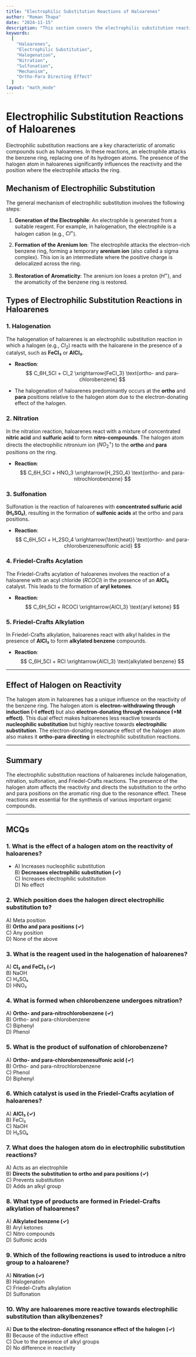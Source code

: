 ```yaml
---
title: "Electrophilic Substitution Reactions of Haloarenes"
author: "Roman Thapa"
date: "2024-11-15"
description: "This section covers the electrophilic substitution reactions of haloarenes, including the types of reactions, mechanisms, and the effect of halogen atoms on the reactivity of the benzene ring."
keywords:
  [
    "Haloarenes",
    "Electrophilic Substitution",
    "Halogenation",
    "Nitration",
    "Sulfonation",
    "Mechanism",
    "Ortho-Para Directing Effect"
  ]
layout: "math_mode"
---
```


# Electrophilic Substitution Reactions of Haloarenes

Electrophilic substitution reactions are a key characteristic of aromatic compounds such as haloarenes. In these reactions, an electrophile attacks the benzene ring, replacing one of its hydrogen atoms. The presence of the halogen atom in haloarenes significantly influences the reactivity and the position where the electrophile attacks the ring.

## Mechanism of Electrophilic Substitution

The general mechanism of electrophilic substitution involves the following steps:

1. **Generation of the Electrophile**: An electrophile is generated from a suitable reagent. For example, in halogenation, the electrophile is a halogen cation (e.g., $Cl^+$).

2. **Formation of the Arenium Ion**: The electrophile attacks the electron-rich benzene ring, forming a temporary **arenium ion** (also called a sigma complex). This ion is an intermediate where the positive charge is delocalized across the ring.

3. **Restoration of Aromaticity**: The arenium ion loses a proton ($H^+$), and the aromaticity of the benzene ring is restored.

## Types of Electrophilic Substitution Reactions in Haloarenes

### 1. **Halogenation**
The halogenation of haloarenes is an electrophilic substitution reaction in which a halogen (e.g., $Cl_2$) reacts with the haloarene in the presence of a catalyst, such as **FeCl₃** or **AlCl₃**.

- **Reaction**:  
  $$ C_6H_5Cl + Cl_2 \xrightarrow{FeCl_3} \text{ortho- and para-chlorobenzene} $$

- The halogenation of haloarenes predominantly occurs at the **ortho** and **para** positions relative to the halogen atom due to the electron-donating effect of the halogen.

### 2. **Nitration**
In the nitration reaction, haloarenes react with a mixture of concentrated **nitric acid** and **sulfuric acid** to form **nitro-compounds**. The halogen atom directs the electrophilic nitronium ion ($NO_2^+$) to the **ortho** and **para** positions on the ring.

- **Reaction**:  
  $$ C_6H_5Cl + HNO_3 \xrightarrow{H_2SO_4} \text{ortho- and para-nitrochlorobenzene} $$

### 3. **Sulfonation**
Sulfonation is the reaction of haloarenes with **concentrated sulfuric acid (H₂SO₄)**, resulting in the formation of **sulfonic acids** at the ortho and para positions.

- **Reaction**:  
  $$ C_6H_5Cl + H_2SO_4 \xrightarrow{\text{heat}} \text{ortho- and para-chlorobenzenesulfonic acid} $$

### 4. **Friedel-Crafts Acylation**
The Friedel-Crafts acylation of haloarenes involves the reaction of a haloarene with an acyl chloride ($RCOCl$) in the presence of an **AlCl₃** catalyst. This leads to the formation of **aryl ketones**.

- **Reaction**:  
  $$ C_6H_5Cl + RCOCl \xrightarrow{AlCl_3} \text{aryl ketone} $$

### 5. **Friedel-Crafts Alkylation**
In Friedel-Crafts alkylation, haloarenes react with alkyl halides in the presence of **AlCl₃** to form **alkylated benzene** compounds.

- **Reaction**:  
  $$ C_6H_5Cl + RCl \xrightarrow{AlCl_3} \text{alkylated benzene} $$

---

## Effect of Halogen on Reactivity

The halogen atom in haloarenes has a unique influence on the reactivity of the benzene ring. The halogen atom is **electron-withdrawing through induction (-I effect)** but also **electron-donating through resonance (+M effect)**. This dual effect makes haloarenes less reactive towards **nucleophilic substitution** but highly reactive towards **electrophilic substitution**. The electron-donating resonance effect of the halogen atom also makes it **ortho-para directing** in electrophilic substitution reactions.

---

## Summary

The electrophilic substitution reactions of haloarenes include halogenation, nitration, sulfonation, and Friedel-Crafts reactions. The presence of the halogen atom affects the reactivity and directs the substitution to the ortho and para positions on the aromatic ring due to the resonance effect. These reactions are essential for the synthesis of various important organic compounds.

---

## MCQs

### 1. What is the effect of a halogen atom on the reactivity of haloarenes?  
- A) Increases nucleophilic substitution  
B) **Decreases electrophilic substitution (✓)**  
C) Increases electrophilic substitution  
D) No effect  

### 2. Which position does the halogen direct electrophilic substitution to?  
A) Meta position  
B) **Ortho and para positions (✓)**  
C) Any position  
D) None of the above  

### 3. What is the reagent used in the halogenation of haloarenes?  
A) **Cl₂ and FeCl₃ (✓)**  
B) NaOH  
C) H₂SO₄  
D) HNO₃  

### 4. What is formed when chlorobenzene undergoes nitration?  
A) **Ortho- and para-nitrochlorobenzene (✓)**  
B) Ortho- and para-chlorobenzene  
C) Biphenyl  
D) Phenol  

### 5. What is the product of sulfonation of chlorobenzene?  
A) **Ortho- and para-chlorobenzenesulfonic acid (✓)**  
B) Ortho- and para-nitrochlorobenzene  
C) Phenol  
D) Biphenyl  

### 6. Which catalyst is used in the Friedel-Crafts acylation of haloarenes?  
A) **AlCl₃ (✓)**  
B) FeCl₃  
C) NaOH  
D) H₂SO₄  

### 7. What does the halogen atom do in electrophilic substitution reactions?  
A) Acts as an electrophile  
B) **Directs the substitution to ortho and para positions (✓)**  
C) Prevents substitution  
D) Adds an alkyl group  

### 8. What type of products are formed in Friedel-Crafts alkylation of haloarenes?  
A) **Alkylated benzene (✓)**  
B) Aryl ketones  
C) Nitro compounds  
D) Sulfonic acids  

### 9. Which of the following reactions is used to introduce a nitro group to a haloarene?  
A) **Nitration (✓)**  
B) Halogenation  
C) Friedel-Crafts alkylation  
D) Sulfonation  

### 10. Why are haloarenes more reactive towards electrophilic substitution than alkylbenzenes?  
A) **Due to the electron-donating resonance effect of the halogen (✓)**  
B) Because of the inductive effect  
C) Due to the presence of alkyl groups  
D) No difference in reactivity  
